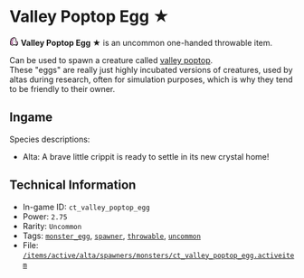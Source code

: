 # Valley Poptop Egg ★

<img src="https://raw.githubusercontent.com/Ceterai/Enternia/main/items/active/alta/spawners/monsters/ct_valley_poptop_egg.png" alt="Valley Poptop Egg ★ icon" loading="lazy" height=16px width="auto" /> **Valley Poptop Egg ★** is an uncommon one-handed throwable item.

Can be used to spawn a creature called [valley poptop](https://ceterai.github.io/MyEnternia/Wiki/valleypoptop).  
These "eggs" are really just highly incubated versions of creatures, used by altas during research, often for simulation purposes, which is why they tend to be friendly to their owner.

## Ingame

Species descriptions:

- Alta: A brave little crippit is ready to settle in its new crystal home!

## Technical Information

- In-game ID: `ct_valley_poptop_egg`
- Power: `2.75`
- Rarity: `Uncommon`
- Tags: [`monster_egg`](https://ceterai.github.io/MyEnternia/Wiki/Tags/MonsterEgg), [`spawner`](https://ceterai.github.io/MyEnternia/Wiki/Tags/Spawner), [`throwable`](https://ceterai.github.io/MyEnternia/Wiki/Tags/Throwable), [`uncommon`](https://ceterai.github.io/MyEnternia/Wiki/Tags/Uncommon)
- File: [`/items/active/alta/spawners/monsters/ct_valley_poptop_egg.activeitem`](https://github.com/Ceterai/Enternia/blob/main/items/active/alta/spawners/monsters/ct_valley_poptop_egg.activeitem)
